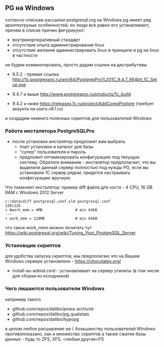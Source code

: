 ## PG на Windows

согласно спискам рассылки postgresql.org на Windows pg имеет ряд архитектруных особенностей, но люди все равно его устаналивают, причем в списке причин фигурируют:

* внутрикорпоративный стандарт
* отсутствие опыта администрирования linux
* отсутствие желания администрировать linux в принципе и pg на linux в частности

не будем комментировать, просто дадим ссылки на дистрибутивы

* 9.5.2 - прямая ссылка http://1c.postgrespro.ru/win/64/PostgresPro%201C_9.4.7_X64bit_1C_Setup.exe

* 9.4.7 и выше http://www.postgrespro.ru/products/1c_build
* 9.4.2 и ниже https://releases.1c.ru/project/AddCompPostgre (требует акаунта на users.v8.1.ru)

и создадим немного полезных скриптов для пользователей Windows

### Работа инсталятора PostgreSQLPro

* после установки инсталятор предложит вам выбрать
  * порт установки и каталог для базы
  * "супер" пользователя и пароль
  * предложит оптимизировать конфигурацию под текущую систему. Обратите внимание - инсталятор предполагает, что вы выделили данный сервер полностью под нужды PG, если вы установили 1С сервер рядом, придется настраивать конфигурацию вручную.

Что поменяет инсталятор: пример diff файла для хоста - 4 CPU, 16 GB RAM с Windows 2012 Server

```
c:\data\diff postgresql.conf.old postgresql.conf
126c126
< #work_mem = 4MB				# min 64kB
---
> work_mem = 128MB				# min 64kB
```

что такое work_mem можно почитать тут https://wiki.postgresql.org/wiki/Tuning_Your_PostgreSQL_Server

### Установщик скриптов

для удобства запуска скриптов, мы предполагаю что на Вашем Windows сервере установлено - https://chocolatey.org/

* install-as-admid.cmd - устанавливает на сервер утилиты (в том числе для сборки из исходников)

### Чего лишаются пользователи Windows

например такого

* github.com/repos/dalibo/powa-archivist
* github.com/repos/dalibo/pg_qualstats
* github.com/repos/dalibo/hypopg

в целом любое расширение на `С` большинству пользователей Windows противопоказано, как и множество скриптов
а также сжатие базы данных - будь то ZFS, XFS, <любые другие>FS
